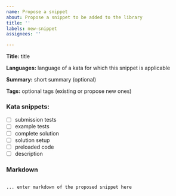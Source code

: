```yaml
---
name: Propose a snippet
about: Propose a snippet to be added to the library
title: ''
labels: new-snippet
assignees: ''

---
```


**Title:** title

**Languages:** language of a kata for which this snippet is applicable

**Summary:** short summary (optional)

**Tags:** optional tags (existing or propose new ones)

### Kata snippets:

- [ ] submission tests
- [ ] example tests
- [ ] complete solution
- [ ] solution setup
- [ ] preloaded code
- [ ] description

### Markdown

`````text

... enter markdown of the proposed snippet here

`````
